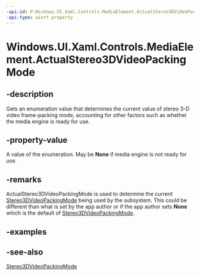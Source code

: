 ```yaml
---
-api-id: P:Windows.UI.Xaml.Controls.MediaElement.ActualStereo3DVideoPackingMode
-api-type: winrt property
---
```


<!-- Property syntax
public Windows.UI.Xaml.Media.Stereo3DVideoPackingMode ActualStereo3DVideoPackingMode { get; }
-->

# Windows.UI.Xaml.Controls.MediaElement.ActualStereo3DVideoPackingMode

## -description
Gets an enumeration value that determines the current value of stereo 3-D video frame-packing mode, accounting for other factors such as whether the media engine is ready for use.


## -property-value
A value of the enumeration. May be **None** if media engine is not ready for use.

## -remarks
ActualStereo3DVideoPackingMode is used to determine the current [Stereo3DVideoPackingMode](mediaelement_stereo3dvideopackingmode.md) being used by the subsystem. This could be different than what is set by the app author or if the app author sets **None** which is the default of [Stereo3DVideoPackingMode](mediaelement_stereo3dvideopackingmode.md).

## -examples

## -see-also
[Stereo3DVideoPackingMode](mediaelement_stereo3dvideopackingmode.md)
